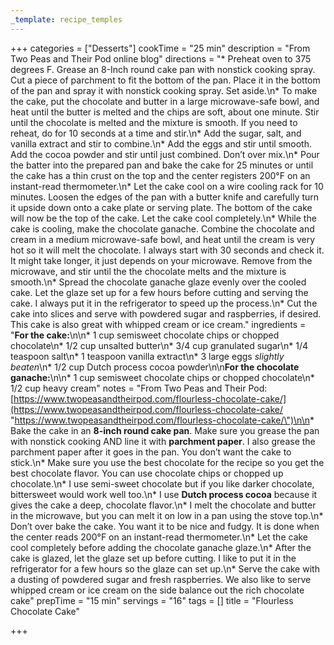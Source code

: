 ```yaml
---
_template: recipe_temples
---
```




+++
categories = ["Desserts"]
cookTime = "25 min"
description = "From Two Peas and Their Pod online blog"
directions = "* Preheat oven to 375 degrees F. Grease an 8-Inch round cake pan with nonstick cooking spray. Cut a piece of parchment to fit the bottom of the pan. Place it in the bottom of the pan and spray it with nonstick cooking spray. Set aside.\n* To make the cake, put the chocolate and butter in a large microwave-safe bowl, and heat until the butter is melted and the chips are soft, about one minute. Stir until the chocolate is melted and the mixture is smooth. If you need to reheat, do for 10 seconds at a time and stir.\n* Add the sugar, salt, and vanilla extract and stir to combine.\n* Add the eggs and stir until smooth. Add the cocoa powder and stir until just combined. Don’t over mix.\n* Pour the batter into the prepared pan and bake the cake for 25 minutes or until the cake has a thin crust on the top and the center registers 200°F on an instant-read thermometer.\n* Let the cake cool on a wire cooling rack for 10 minutes. Loosen the edges of the pan with a butter knife and carefully turn it upside down onto a cake plate or serving plate. The bottom of the cake will now be the top of the cake. Let the cake cool completely.\n* While the cake is cooling, make the chocolate ganache. Combine the chocolate and cream in a medium microwave-safe bowl, and heat until the cream is very hot so it will melt the chocolate. I always start with 30 seconds and check it. It might take longer, it just depends on your microwave. Remove from the microwave, and stir until the the chocolate melts and the mixture is smooth.\n* Spread the chocolate ganache glaze evenly over the cooled cake. Let the glaze set up for a few hours before cutting and serving the cake. I always put it in the refrigerator to speed up the process.\n* Cut the cake into slices and serve with powdered sugar and raspberries, if desired. This cake is also great with whipped cream or ice cream."
ingredients = "**For the cake:**\n\n* 1 cup semisweet chocolate chips or chopped chocolate\n* 1/2 cup unsalted butter\n* 3/4 cup granulated sugar\n* 1/4 teaspoon salt\n* 1 teaspoon vanilla extract\n* 3 large eggs _slightly beaten_\n* 1/2 cup Dutch process cocoa powder\n\n**For the chocolate ganache:**\n\n* 1 cup semisweet chocolate chips or chopped chocolate\n* 1/2 cup heavy cream"
notes = "From Two Peas and Their Pod: [https://www.twopeasandtheirpod.com/flourless-chocolate-cake/](https://www.twopeasandtheirpod.com/flourless-chocolate-cake/ \"https://www.twopeasandtheirpod.com/flourless-chocolate-cake/\")\n\n* Bake the cake in an **8-inch round cake pan**. Make sure you grease the pan with nonstick cooking AND line it with **parchment paper**. I also grease the parchment paper after it goes in the pan. You don’t want the cake to stick.\n* Make sure you use the best chocolate for the recipe so you get the best chocolate flavor. You can use chocolate chips or chopped up chocolate.\n* I use semi-sweet chocolate but if you like darker chocolate, bittersweet would work well too.\n* I use **Dutch process cocoa** because it gives the cake a deep, chocolate flavor.\n* I melt the chocolate and butter in the microwave, but you can melt it on low in a pan using the stove top.\n* Don’t over bake the cake. You want it to be nice and fudgy. It is done when the center reads 200°F on an instant-read thermometer.\n* Let the cake cool completely before adding the chocolate ganache glaze.\n* After the cake is glazed, let the glaze set up before cutting. I like to put it in the refrigerator for a few hours so the glaze can set up.\n* Serve the cake with a dusting of powdered sugar and fresh raspberries. We also like to serve whipped cream or ice cream on the side balance out the rich chocolate cake"
prepTime = "15 min"
servings = "16"
tags = []
title = "Flourless Chocolate Cake"

+++
